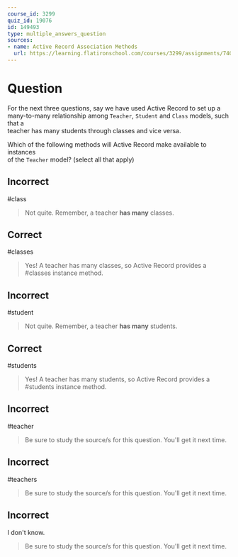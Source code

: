 ```yaml
---
course_id: 3299
quiz_id: 19076
id: 149493
type: multiple_answers_question
sources:
- name: Active Record Association Methods
  url: https://learning.flatironschool.com/courses/3299/assignments/74088?module_item_id=143912
---
```


# Question

For the next three questions, say we have used Active Record to set up a  
many-to-many relationship among `Teacher`, `Student` and `Class` models, such
that a  
teacher has many students through classes and vice versa.

Which of the following methods will Active Record make available to instances  
of the `Teacher` model? (select all that apply)

## Incorrect

#class

> Not quite. Remember, a teacher **has many** classes.

## Correct

#classes

> Yes! A teacher has many classes, so Active Record provides a #classes&nbsp;instance method.

## Incorrect

#student

> Not quite. Remember, a teacher **has many** students.

## Correct

#students

> Yes! A teacher has many students, so Active Record provides a #students instance method.

## Incorrect

#teacher

> Be sure to study the source/s for this question. You'll get it next time.

## Incorrect

#teachers

> Be sure to study the source/s for this question. You'll get it next time.

## Incorrect

I don't know.

> Be sure to study the source/s for this question. You'll get it next time.
